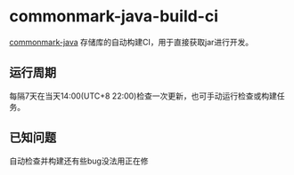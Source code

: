 # commonmark-java-build-ci
[commonmark-java](https://github.com/commonmark/commonmark-java) 存储库的自动构建CI，用于直接获取jar进行开发。

## 运行周期
每隔7天在当天14:00(UTC+8 22:00)检查一次更新，也可手动运行检查或构建任务。

## 已知问题
自动检查并构建还有些bug没法用正在修
